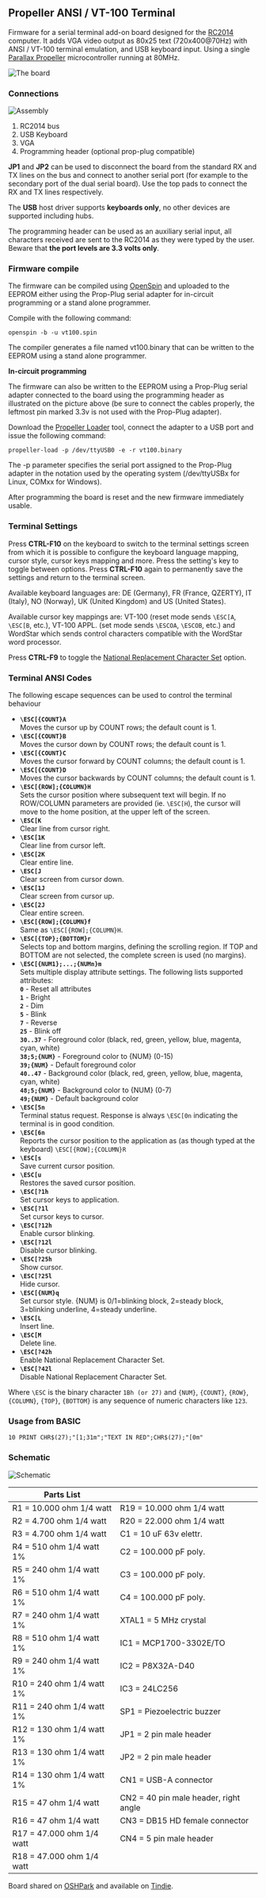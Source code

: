 ## Propeller ANSI / VT-100 Terminal

Firmware for a serial terminal add-on board designed for the [RC2014](http://rc2014.co.uk/) computer. It adds VGA video output as
80x25 text (720x400@70Hz) with ANSI / VT-100 terminal emulation, and USB keyboard input. Using a single
[Parallax Propeller](https://www.parallax.com) microcontroller running at 80MHz.

![The board](board.jpg)

### Connections

![Assembly](assembly.png)

 1. RC2014 bus
 2. USB Keyboard
 3. VGA
 4. Programming header (optional prop-plug compatible)

**JP1** and **JP2** can be used to disconnect the board from the standard RX and TX lines on the bus and connect to another serial port (for example to the secondary
port of the dual serial board). Use the top pads to connect the RX and TX lines respectively.

The **USB** host driver supports __keyboards only__, no other devices are supported including hubs.

The programming header can be used as an auxiliary serial input, all characters received are sent to the RC2014 as they were typed by the user.
Beware that __the port levels are 3.3 volts only__.

### Firmware compile

The firmware can be compiled using [OpenSpin](https://www.maccasoft.com/downloads/) and uploaded to the EEPROM either using the Prop-Plug serial adapter for in-circuit programming
or a stand alone programmer.

Compile with the following command:

`openspin -b -u vt100.spin`

The compiler generates a file named vt100.binary that can be written to the EEPROM using a stand alone programmer.

**In-circuit programming**

The firmware can also be written to the EEPROM using a Prop-Plug serial adapter connected to the board using the programming header as illustrated on the picture above
(be sure to connect the cables properly, the leftmost pin marked 3.3v is not used with the Prop-Plug adapter).

Download the [Propeller Loader](https://www.maccasoft.com/downloads/) tool, connect the adapter to a USB port and issue the following command:

`propeller-load -p /dev/ttyUSB0 -e -r vt100.binary`

The -p parameter specifies the serial port assigned to the Prop-Plug adapter in the notation used by the operating system (/dev/ttyUSBx for Linux, COMxx for Windows).

After programming the board is reset and the new firmware immediately usable.

### Terminal Settings

Press **CTRL-F10** on the keyboard to switch to the terminal settings screen from which it is possible to configure the keyboard language mapping, cursor style, cursor
keys mapping and more. Press the setting's key to toggle between options. Press **CTRL-F10** again to permanently save the settings and return to the terminal screen.

Available keyboard languages are: DE (Germany), FR (France, QZERTY), IT (Italy), NO (Norway), UK (United Kingdom) and US (United States).

Available cursor key mappings are: VT-100 (reset mode sends `\ESC[A`, `\ESC[B`, etc.), VT-100 APPL. (set mode sends `\ESCOA`, `\ESCOB`, etc.) and WordStar which sends control characters compatible
with the WordStar word processor.

Press **CTRL-F9** to toggle the [National Replacement Character Set](https://en.wikipedia.org/wiki/National_Replacement_Character_Set) option.

### Terminal ANSI Codes

The following escape sequences can be used to control the terminal behaviour

 * **`\ESC[{COUNT}A`**  
       Moves the cursor up by COUNT rows; the default count is 1.  
 * **`\ESC[{COUNT}B`**  
       Moves the cursor down by COUNT rows; the default count is 1.  
 * **`\ESC[{COUNT}C`**  
       Moves the cursor forward by COUNT columns; the default count is 1.  
 * **`\ESC[{COUNT}D`**  
       Moves the cursor backwards by COUNT columns; the default count is 1.  
 * **`\ESC[{ROW];{COLUMN}H`**  
       Sets the cursor position where subsequent text will begin. If no ROW/COLUMN parameters
       are provided (ie. `\ESC[H`), the cursor will move to the home position, at the upper left
       of the screen.  
 * **`\ESC[K`**  
       Clear line from cursor right.  
 * **`\ESC[1K`**  
       Clear line from cursor left.  
 * **`\ESC[2K`**  
       Clear entire line.  
 * **`\ESC[J`**  
       Clear screen from cursor down.  
 * **`\ESC[1J`**  
       Clear screen from cursor up.  
 * **`\ESC[2J`**  
       Clear entire screen.  
 * **`\ESC[{ROW];{COLUMN}f`**  
       Same as `\ESC[{ROW];{COLUMN}H`.  
 * **`\ESC[{TOP};{BOTTOM}r`**  
       Selects top and bottom margins, defining the scrolling region. If TOP and BOTTOM are not selected, the complete screen is used (no margins).  
 * **`\ESC[{NUM1};...;{NUMn}m`**  
       Sets multiple display attribute settings. The following lists supported attributes:  
        **`0`** - Reset all attributes  
        **`1`** - Bright  
        **`2`** - Dim  
        **`5`** - Blink  
        **`7`** - Reverse  
        **`25`** - Blink off  
        **`30..37`** - Foreground color (black, red, green, yellow, blue, magenta, cyan, white)  
        **`38;5;{NUM}`** - Foreground color to {NUM} (0-15)  
        **`39;{NUM}`** - Default foreground color  
        **`40..47`** - Background color (black, red, green, yellow, blue, magenta, cyan, white)  
        **`48;5;{NUM}`** - Background color to {NUM} (0-7)  
        **`49;{NUM}`** - Default background color  
 * **`\ESC[5n`**  
       Terminal status request. Response is always `\ESC[0n` indicating the terminal is in good condition.  
 * **`\ESC[6n`**  
       Reports the cursor position to the application as (as though typed at the
       keyboard) `\ESC[{ROW];{COLUMN}R`  
 * **`\ESC[s`**  
       Save current cursor position.  
 * **`\ESC[u`**  
       Restores the saved cursor position.  
 * **`\ESC[?1h`**  
       Set cursor keys to application.  
 * **`\ESC[?1l`**  
       Set cursor keys to cursor.  
 * **`\ESC[?12h`**  
       Enable cursor blinking.  
 * **`\ESC[?12l`**  
       Disable cursor blinking.  
 * **`\ESC[?25h`**  
       Show cursor.  
 * **`\ESC[?25l`**  
       Hide cursor.  
 * **`\ESC[{NUM}q`**  
       Set cursor style. {NUM} is 0/1=blinking block, 2=steady block, 3=blinking underline, 4=steady underline.  
 * **`\ESC[L`**  
       Insert line.  
 * **`\ESC[M`**  
       Delete line.  
 * **`\ESC[?42h`**  
       Enable National Replacement Character Set.  
 * **`\ESC[?42l`**  
       Disable National Replacement Character Set.  

Where `\ESC` is the binary character `1Bh (or 27)` and `{NUM}`, `{COUNT}`,
`{ROW}`, `{COLUMN}`, `{TOP}`, `{BOTTOM}` is any sequence of numeric characters
like `123`.

### Usage from BASIC

```
10 PRINT CHR$(27);"[1;31m";"TEXT IN RED";CHR$(27);"[0m"
```

### Schematic

![Schematic](rc2014-vga-r1.png)

| Parts List |  |
| --- | --- |
| R1 = 10.000 ohm 1/4 watt| R19 = 10.000 ohm 1/4 watt|
| R2 = 4.700 ohm 1/4 watt| R20 = 22.000 ohm 1/4 watt|
| R3 = 4.700 ohm 1/4 watt| C1 = 10 uF 63v elettr.|
| R4 = 510 ohm 1/4 watt 1%| C2 = 100.000 pF poly.|
| R5 = 240 ohm 1/4 watt 1%| C3 = 100.000 pF poly.|
| R6 = 510 ohm 1/4 watt 1%| C4 = 100.000 pF poly.|
| R7 = 240 ohm 1/4 watt 1%| XTAL1 = 5 MHz crystal|
| R8 = 510 ohm 1/4 watt 1%| IC1 = MCP1700-3302E/TO|
| R9 = 240 ohm 1/4 watt 1%| IC2 = P8X32A-D40|
| R10 = 240 ohm 1/4 watt 1%| IC3 = 24LC256|
| R11 = 240 ohm 1/4 watt 1%| SP1 = Piezoelectric buzzer|
| R12 = 130 ohm 1/4 watt 1%| JP1 = 2 pin male header|
| R13 = 130 ohm 1/4 watt 1%| JP2 = 2 pin male header|
| R14 = 130 ohm 1/4 watt 1%| CN1 = USB-A connector|
| R15 = 47 ohm 1/4 watt| CN2 = 40 pin male header, right angle|
| R16 = 47 ohm 1/4 watt| CN3 = DB15 HD female connector|
| R17 = 47.000 ohm 1/4 watt| CN4 = 5 pin male header|
| R18 = 47.000 ohm 1/4 watt| |

Board shared on [OSHPark](https://oshpark.com/shared_projects/Utghpucg) and available on [Tindie](https://www.tindie.com/stores/maccasoft/).

